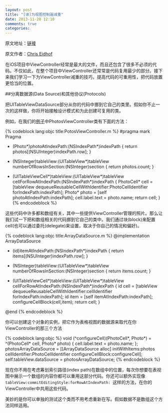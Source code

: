 ```yaml
---
layout: post
title: "[译]为视图控制器减重"
date: 2013-11-28 12:10
comments: true
categories: 
---
```

原文地址：[链接](http://www.objc.io/issue-1/lighter-view-controllers.html)

原文作者：[Chris Eidhof](http://twitter.com/chriseidhof)

在iOS项目中ViewController经常是最大的文件，而且还包含了很多不必须的代码。不仅如此，在整个项目中ViewController还常常是代码复用最少的部分。接下来我们学习一下为ViewController减重的技巧，提高代码的可重用性，把代码放置更恰当的位置。

##分离数据源(Data Source)和其他协议(Protocols)

把UITableViewDataSource部分从你的代码中挪到它自己的类里。假如你不止一次的这样做，你将开始接触设计模式和为此创建可复用的类。

例如，在我们的[例子](https://github.com/objcio/issue-1-lighter-view-controllers)中PhotosViewController类有下面的方法：

{% codeblock lang:objc title:PotosViewController.m %}
#pragma mark Pragma 

- (Photo*)photoAtIndexPath:(NSIndexPath*)indexPath {
    return photos[(NSUInteger)indexPath.row];
}

- (NSInteger)tableView:(UITableView*)tableView 
 numberOfRowsInSection:(NSInteger)section {
    return photos.count;
}

- (UITableViewCell*)tableView:(UITableView*)tableView 
        cellForRowAtIndexPath:(NSIndexPath*)indexPath {
    PhotoCell* cell = [tableView dequeueReusableCellWithIdentifier:PhotoCellIdentifier 
                                                      forIndexPath:indexPath];
    Photo* photo = [self photoAtIndexPath:indexPath];
    cell.label.text = photo.name;
    return cell;
}
{% endcodeblock %}

这些代码中许多都和数组有关，其中一些提供ViewController管理的照片。那么让我们试一下把和数组相关的代码挪到它自己的类中。我们通过块(block)来配置cell(也可以通过委托(delegate)来设置，取决于你自己的情况和偏好)。

{% codeblock lang:objc title:ArrayDataSource.m %}
@implementation ArrayDataSource

- (id)itemAtIndexPath:(NSIndexPath*)indexPath {
    return items[(NSUInteger)indexPath.row];
}

- (NSInteger)tableView:(UITableView*)tableView 
 numberOfRowsInSection:(NSInteger)section {
    return items.count;
}

- (UITableViewCell*)tableView:(UITableView*)tableView 
        cellForRowAtIndexPath:(NSIndexPath*)indexPath {
    id cell = [tableView dequeueReusableCellWithIdentifier:cellIdentifier
                                              forIndexPath:indexPath];
    id item = [self itemAtIndexPath:indexPath];
    configureCellBlock(cell,item);
    return cell;
}

@end
{% endcodeblock %}

你可以创建这个对象的实例，把它作为表格视图的数据源来取代在你ViewController的那三个方法

{% codeblock lang:objc %}
void (^configureCell)(PhotoCell*, Photo*) = ^(PhotoCell* cell, Photo* photo) {
   cell.label.text = photo.name;
};
photosArrayDataSource = [[ArrayDataSource alloc] initWithItems:photos
                                                cellIdentifier:PhotoCellIdentifier
                                            configureCellBlock:configureCell];
self.tableView.dataSource = photosArrayDataSource;
{% endcodeblock %}

现在你不用在考虑筹划索引路径(index path)在数组中的位置，每次你想要在表视图中展示一个数组的内容你都可以重用这部分代码。你还可以额外实现像`tableView:commitEditingStyle:forRowAtIndexPath: `这样的方法，在你的ViewController中共用这些代码。

美妙的是你可以单独的测试这个类而不用考虑重新在写。假如数据不是数组这个方法同样适用。

